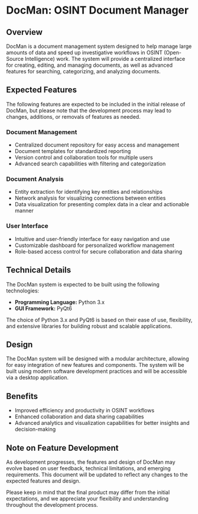 **DocMan: OSINT Document Manager**
=====================================
**Overview**
-----------
DocMan is a document management system designed to help manage large amounts of data and speed up investigative workflows in OSINT (Open-Source Intelligence) work. The system will provide a centralized interface for creating, editing, and managing documents, as well as advanced features for searching, categorizing, and analyzing documents.

**Expected Features**
--------------------

The following features are expected to be included in the initial release of DocMan, but please note that the development process may lead to changes, additions, or removals of features as needed.

### Document Management

* Centralized document repository for easy access and management
* Document templates for standardized reporting
* Version control and collaboration tools for multiple users
* Advanced search capabilities with filtering and categorization

### Document Analysis

* Entity extraction for identifying key entities and relationships
* Network analysis for visualizing connections between entities
* Data visualization for presenting complex data in a clear and actionable manner

### User Interface

* Intuitive and user-friendly interface for easy navigation and use
* Customizable dashboard for personalized workflow management
* Role-based access control for secure collaboration and data sharing

**Technical Details**
--------------------

The DocMan system is expected to be built using the following technologies:

* **Programming Language:** Python 3.x
* **GUI Framework:** PyQt6

The choice of Python 3.x and PyQt6 is based on their ease of use, flexibility, and extensive libraries for building robust and scalable applications.

**Design**
----------

The DocMan system will be designed with a modular architecture, allowing for easy integration of new features and components. The system will be built using modern software development practices and will be accessible via a desktop application.

**Benefits**
------------

* Improved efficiency and productivity in OSINT workflows
* Enhanced collaboration and data sharing capabilities
* Advanced analytics and visualization capabilities for better insights and decision-making

**Note on Feature Development**
-----------------------------

As development progresses, the features and design of DocMan may evolve based on user feedback, technical limitations, and emerging requirements. This document will be updated to reflect any changes to the expected features and design.

Please keep in mind that the final product may differ from the initial expectations, and we appreciate your flexibility and understanding throughout the development process.
